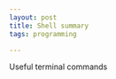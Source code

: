 ```yaml
---
layout: post
title: Shell summary
tags: programming

---
```


Useful terminal commands 

<script src="https://gist.github.com/selimslab/1b13b79da795a51c5d6ae920c35ff81b.js"></script>
